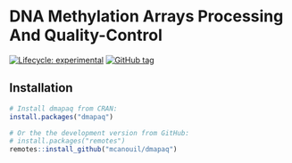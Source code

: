 
<!-- README.md is generated from README.Rmd. Please edit that file -->

# DNA Methylation Arrays Processing And Quality-Control <!--<img src="man/figures/dmapaq.png" align="right" width="120" />-->

<!-- badges: start -->

[![Lifecycle:
experimental](https://img.shields.io/badge/lifecycle-experimental-orange.svg)](https://www.tidyverse.org/lifecycle/#experimental)
[![GitHub
tag](https://img.shields.io/github/tag/mcanouil/dmapaq.svg?label=latest%20tag&include_prereleases)](https://github.com/mcanouil/dmapaq)
<!-- badges: end -->

## Installation

``` r
# Install dmapaq from CRAN:
install.packages("dmapaq")

# Or the the development version from GitHub:
# install.packages("remotes")
remotes::install_github("mcanouil/dmapaq")
```
